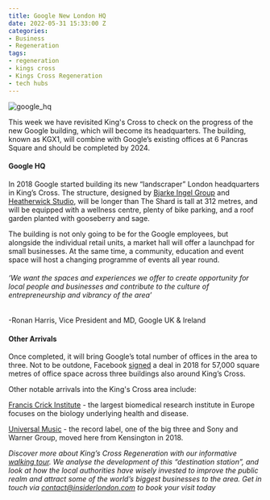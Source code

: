 ```yaml
---
title: Google New London HQ
date: 2022-05-31 15:33:00 Z
categories:
- Business
- Regeneration
tags:
- regeneration
- kings cross
- Kings Cross Regeneration
- tech hubs
---
```


![google_hq](/uploads/google%20hq.jpg)

This week we have revisited King's Cross to check on the progress of the new Google building, which will become its headquarters. The building, known as KGX1, will combine with Google’s existing offices at 6 Pancras Square and should be completed by 2024.

#### Google HQ

In 2018 Google started building its new “landscraper” London headquarters in King’s Cross. The structure, designed by [Bjarke Ingel Group](https://big.dk/#projects) and [Heatherwick Studio](https://www.heatherwick.com/), will be longer than The Shard is tall at 312 metres, and will be equipped with a wellness centre, plenty of bike parking, and a roof garden planted with gooseberry and sage. 

The building is not only going to be for the Google employees, but alongside the individual retail units, a market hall will offer a launchpad for small businesses. At the same time, a community, education and event space will host a changing programme of events all year round.

###### ‘We want the spaces and experiences we offer to create opportunity for local people and businesses and contribute to the culture of entrepreneurship and vibrancy of the area’
-Ronan Harris, Vice President and MD, Google UK & Ireland


#### Other Arrivals

Once completed, it will bring Google’s total number of offices in the area to three. Not to be outdone, Facebook [signed](https://www.kingscross.co.uk/press/2018/07/23/facebook-to-open-new-offices-at-kings-cross-n1c) a deal in 2018 for 57,000 square metres of office space across three buildings also around King’s Cross. 

Other notable arrivals into the King's Cross area include:

[Francis Crick Institute](https://www.crick.ac.uk/) - the largest biomedical research institute in Europe focuses on the biology underlying health and disease.

[Universal Music](https://www.kingscross.co.uk/press/2015/10/05/universal-music-takes-office-space-at-kings-cross) - the record label, one of the big three and Sony and Warner Group, moved here from Kensington in 2018.

*Discover more about King’s Cross Regeneration with our informative [walking tour](https://www.insiderlondon.com/london/educational-tours/kings-cross-regeneration/). We analyse the development of this “destination station”, and look at how the local authorities have wisely invested to improve the public realm and attract some of the world’s biggest businesses to the area.
Get in touch via <a href="mailto:contact@insiderlondon.com">contact@insiderlondon.com</a> to book your visit today*
